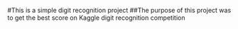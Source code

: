 #This is a simple digit recognition project
##The purpose of this project was to get the best score on Kaggle digit recognition competition
